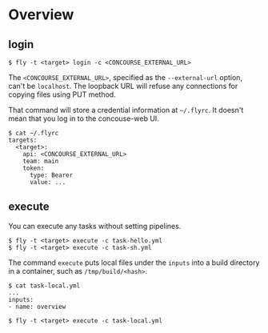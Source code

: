 # Overview

## login

    $ fly -t <target> login -c <CONCOURSE_EXTERNAL_URL>

The `<CONCOURSE_EXTERNAL_URL>`, specified as the `--external-url` option, can't be `localhost`. The loopback URL will refuse any connections for copying files using PUT method.

That command will store a credential information at `~/.flyrc`. It doesn't mean that you log in to the concouse-web UI.

    $ cat ~/.flyrc
    targets:
      <target>:
        api: <CONCOURSE_EXTERNAL_URL>
        team: main
        token:
          type: Bearer
          value: ...

## execute

You can execute any tasks without setting pipelines.

    $ fly -t <target> execute -c task-hello.yml
    $ fly -t <target> execute -c task-sh.yml

The command `execute` puts local files under the `inputs` into a build directory in a container, such as `/tmp/build/<hash>`.

    $ cat task-local.yml
    ...
    inputs:
    - name: overview

    $ fly -t <target> execute -c task-local.yml

